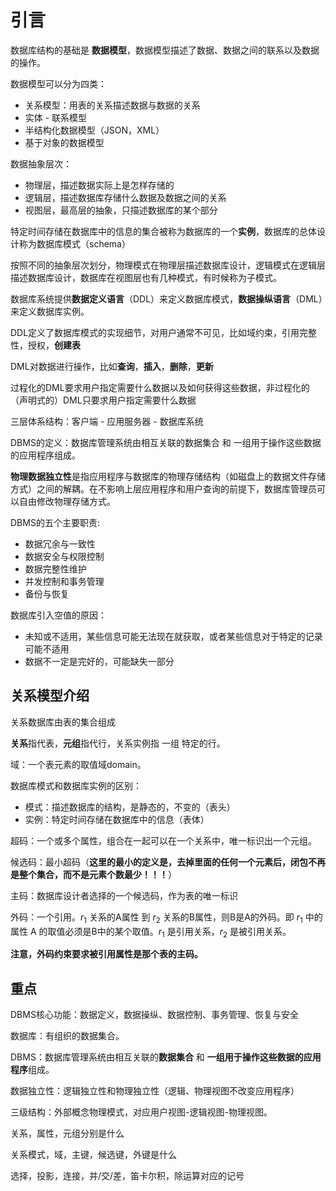 # 引言

数据库结构的基础是 **数据模型**，数据模型描述了数据、数据之间的联系以及数据的操作。

数据模型可以分为四类：

- 关系模型：用表的关系描述数据与数据的关系
- 实体 - 联系模型
- 半结构化数据模型（JSON，XML）
- 基于对象的数据模型

数据抽象层次：

- 物理层，描述数据实际上是怎样存储的
- 逻辑层，描述数据库存储什么数据及数据之间的关系
- 视图层，最高层的抽象，只描述数据库的某个部分

特定时间存储在数据库中的信息的集合被称为数据库的一个**实例**，数据库的总体设计称为数据库模式（schema）

按照不同的抽象层次划分，物理模式在物理层描述数据库设计，逻辑模式在逻辑层描述数据库设计，数据库在视图层也有几种模式，有时候称为子模式。

数据库系统提供**数据定义语言**（DDL）来定义数据库模式，**数据操纵语言**（DML）来定义数据库实例。

DDL定义了数据库模式的实现细节，对用户通常不可见，比如域约束，引用完整性，授权，**创建表**

DML对数据进行操作，比如**查询**，**插入**，**删除**，**更新**

过程化的DML要求用户指定需要什么数据以及如何获得这些数据，非过程化的（声明式的）DML只要求用户指定需要什么数据

三层体系结构：客户端 - 应用服务器 - 数据库系统

DBMS的定义：数据库管理系统由相互关联的数据集合 和 一组用于操作这些数据的应用程序组成。

**物理数据独立性**是指应用程序与数据库的物理存储结构（如磁盘上的数据文件存储方式）之间的解耦。在不影响上层应用程序和用户查询的前提下，数据库管理员可以自由修改物理存储方式。

DBMS的五个主要职责:

- 数据冗余与一致性
- 数据安全与权限控制
- 数据完整性维护
- 并发控制和事务管理
- 备份与恢复

数据库引入空值的原因：

- 未知或不适用，某些信息可能无法现在就获取，或者某些信息对于特定的记录可能不适用
- 数据不一定是完好的，可能缺失一部分

## 关系模型介绍

关系数据库由表的集合组成

**关系**指代表，**元组**指代行，关系实例指 一组 特定的行。

域：一个表元素的取值域domain。

数据库模式和数据库实例的区别：

- 模式：描述数据库的结构，是静态的，不变的（表头）
- 实例：特定时间存储在数据库中的信息（表体）

超码：一个或多个属性，组合在一起可以在一个关系中，唯一标识出一个元组。

候选码：最小超码（**这里的最小的定义是，去掉里面的任何一个元素后，闭包不再是整个集合，而不是元素个数最少！！！**）

主码：数据库设计者选择的一个候选码，作为表的唯一标识

外码：一个引用。$r_1$ 关系的A属性 到 $r_2$ 关系的B属性，则B是A的外码。即 $r_1$ 中的属性 A 的取值必须是B中的某个取值。$r_1$ 是引用关系，$r_2$ 是被引用关系。

**注意，外码约束要求被引用属性是那个表的主码。**

## 重点

DBMS核心功能：数据定义，数据操纵、数据控制、事务管理、恢复与安全

数据库：有组织的数据集合。

DBMS：数据库管理系统由相互关联的**数据集合** 和 **一组用于操作这些数据的应用程序**组成。

数据独立性：逻辑独立性和物理独立性（逻辑、物理视图不改变应用程序）

三级结构：外部概念物理模式，对应用户视图-逻辑视图-物理视图。

关系，属性，元组分别是什么

关系模式，域，主键，候选键，外键是什么

选择，投影，连接，并/交/差，笛卡尔积，除运算对应的记号


